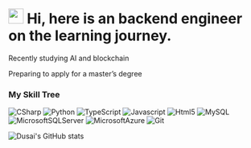 <h1><img src="https://emojis.slackmojis.com/emojis/images/1531849430/4246/blob-sunglasses.gif?1531849430" width="30"/> Hi, here is an backend engineer on the learning journey.</h1>

Recently studying AI and blockchain

Preparing to apply for a master’s degree

<h3>My Skill Tree</h3>
<p>
  <img alt="CSharp" src="https://img.shields.io/badge/-CSharp-8DD6F9?style=flat-square&logo=Csharp&logoColor=white" />
  <img alt="Python" src="https://img.shields.io/badge/-Python-46a2f1?style=flat-square&logo=python&logoColor=white%22%20/%3E" />
  <img alt="TypeScript" src="https://img.shields.io/badge/-TypeScript-007ACC?style=flat-square&logo=Typescript&logoColor=white" />
  <img alt="Javascript" src="https://img.shields.io/badge/-Javascript-5849BE?style=flat-square&logo=Javascript&logoColor=white" />
  <img alt="Html5" src="https://img.shields.io/badge/-HTML5-B7178C?style=flat-square&logo=html5&logoColor=white" />
  <img alt="MySQL" src="https://img.shields.io/badge/-MySQL-DD0031?style=flat-square&logo=MySQL&logoColor=white" />
  <img alt="MicrosoftSQLServer" src="https://img.shields.io/badge/-Microsoft%20SQL%20Server-43853d?style=flat-square&logo=Microsoft%20SQL%20Server&logoColor=white" />
  <img alt="MicrosoftAzure" src="https://img.shields.io/badge/-Microsoft%20Azure-CC6699?style=flat-square&logo=MicrosoftAzure&logoColor=white" />
  <img alt="Git" src="https://img.shields.io/badge/-Git-F05032?style=flat-square&logo=git&logoColor=white" />
</p>

![Dusai's GitHub stats](https://github-readme-stats.vercel.app/api?username=Pelly0524)
